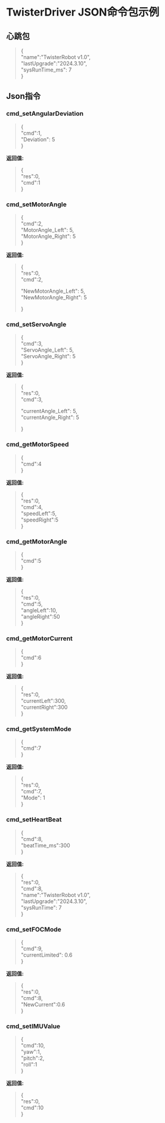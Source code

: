 # TwisterDriver JSON命令包示例

## 心跳包

>{   	
>   "name":"TwisterRobot v1.0",     	
>   "lastUpgrade":"2024.3.10",   	
>   "sysRunTime_ms": 7   	
>}

## Json指令
### 	cmd_setAngularDeviation

>{  	
>   "cmd":1,  	
>   "Deviation": 5  	
>}

**返回值:**

>{  	
>   "res":0,     	
>   "cmd":1     	
>}

### cmd_setMotorAngle

> {  	
> "cmd":2,  	
> "MotorAngle_Left": 5,    	
> "MotorAngle_Right": 5  	
> }

**返回值:**

> {  	
> "res":0,     	
> "cmd":2,
>
> "NewMotorAngle_Left": 5,    	
> "NewMotorAngle_Right": 5  	
>
> }

### 	cmd_setServoAngle

>{  	
>   "cmd":3,  	
>   "ServoAngle_Left": 5,    	
>   "ServoAngle_Right": 5  	
>}

**返回值:**

>{  	
>"res":0,     	
>"cmd":3,
>
>"currentAngle_Left": 5,    	
>"currentAngle_Right": 5  	
>
>}
>	

### cmd_getMotorSpeed

>{  	
>   "cmd":4   	
>}

**返回值:**

>{  	
>"res":0,     	
>"cmd":4,    	
>"speedLeft":5,  	
>"speedRight":5  	
>}
>
### 	cmd_getMotorAngle

>{  	
>   "cmd":5   	
>}

**返回值:**

>{  	
>"res":0,     	
>"cmd":5,     	
>"angleLeft":10,  	
>"angleRight":50  	
>}
>
### 	cmd_getMotorCurrent

>{  	
>   "cmd":6   	
>}

**返回值:**
>{  	
>   "res":0,     	
>   "currentLeft":300,  	
>   "currentRight":300  	
>}
### 	cmd_getSystemMode

>{  	
>   "cmd":7     	
>}

**返回值:**

>{  	
>   "res":0,     	
>   "cmd":7,     	
>   "Mode": 1   	
>}

### 	cmd_setHeartBeat

>{  	
>   "cmd":8,     	
>   "beatTime_ms":300   	
>}

**返回值:**
>{  	
>   "res":0,     	
>   "cmd":8,     	
>   "name":"TwisterRobot v1.0",     	
>   "lastUpgrade":"2024.3.10",   	
>   "sysRunTime": 7   	
>}

### cmd_setFOCMode

> {  	
> "cmd":9,     		
> "currentLimited": 0.6     
> }

**返回值:**

> {  	
> "res":0,     	
> "cmd":8,  
> "NewCurrent":0.6  
> }

### cmd_setIMUValue
>{      
> "cmd":10,     
> "yaw":1,  
> "pitch":2,        
> "roll":1      
> }

**返回值:**

> {  	
> "res":0,     	
> "cmd":10   
> }